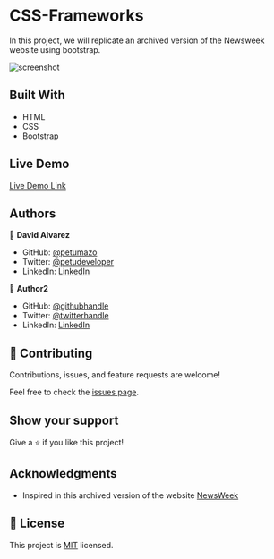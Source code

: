# CSS-Frameworks

In this project, we will replicate an archived version of the Newsweek website using bootstrap.

![screenshot](./app_screenshot.png)

## Built With

- HTML
- CSS
- Bootstrap

## Live Demo

[Live Demo Link](https://petumazo.github.io/CSS-Frameworks/)


## Authors

👤 **David Alvarez**

- GitHub: [@petumazo](https://github.com/petumazo)
- Twitter: [@petudeveloper](https://twitter.com/petudeveloper)
- LinkedIn: [LinkedIn](https://www.linkedin.com/in/david-alvarez-mazzo-777712143/)

👤 **Author2**

- GitHub: [@githubhandle](https://github.com/githubhandle)
- Twitter: [@twitterhandle](https://twitter.com/twitterhandle)
- LinkedIn: [LinkedIn](https://linkedin.com/in/linkedinhandle)

## 🤝 Contributing

Contributions, issues, and feature requests are welcome!

Feel free to check the [issues page](https://github.com/petumazo/CSS-Frameworks/issues).

## Show your support

Give a ⭐️ if you like this project!

## Acknowledgments

- Inspired in this archived version of the website [NewsWeek](https://web.archive.org/web/20210120125445/https://www.newsweek.com/)

## 📝 License

This project is [MIT](https://github.com/petumazo/CSS-Frameworks/blob/main/LICENSE.md) licensed.
